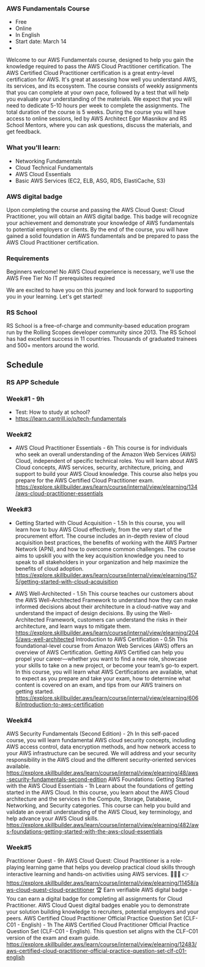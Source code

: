 ### AWS Fundamentals Course
- Free
- Online
- In English
- Start date: March 14
- 
Welcome to our AWS Fundamentals course, designed to help you gain the knowledge required to pass the AWS Cloud Practitioner certification. 
The AWS Certified Cloud Practitioner certification is a great entry-level certification for AWS. It's great at assessing how well you understand AWS, its services, and its ecosystem.
The course consists of weekly assignments that you can complete at your own pace, followed by a test that will help you evaluate your understanding of the materials. We expect that you will need to dedicate 5-10 hours per week to complete the assignments. The total duration of the course is 5 weeks.
During the course you will have access to online sessions, led by AWS Architect Egor Miasnikov and RS School Mentors, where you can ask questions, discuss the materials, and get feedback. 

### What you'll learn:
- Networking Fundamentals
- Cloud Technical Fundamentals
- AWS Cloud Essentials
- Basic AWS Services (EC2, ELB, ASG, RDS, ElastiCache, S3)

### AWS digital badge
Upon completing the course and passing the AWS Cloud Quest: Cloud Practitioner, you will obtain an AWS digital badge. This badge will recognize your achievement and demonstrate your knowledge of AWS fundamentals to potential employers or clients.
By the end of the course, you will have gained a solid foundation in AWS fundamentals and be prepared to pass the AWS Cloud Practitioner certification.

### Requirements
Beginners welcome! No AWS Cloud experience is necessary, we'll use the AWS Free Tier
No IT prerequisites required

We are excited to have you on this journey and look forward to supporting you in your learning. Let's get started!

### RS School
RS School is a free-of-charge and community-based education program run by the Rolling Scopes developer community since 2013.
The RS School has had excellent success in 11 countries. Thousands of graduated trainees and 500+ mentors around the world.

## Schedule
### RS APP Schedule

### Week#1 - 9h
- Test: How to study at school?
- https://learn.cantrill.io/p/tech-fundamentals

### Week#2
- AWS Cloud Practitioner Essentials - 6h
This course is for individuals who seek an overall understanding of the Amazon Web Services (AWS) Cloud, independent of specific technical roles. You will learn about AWS Cloud concepts, AWS services, security, architecture, pricing, and support to build your AWS Cloud knowledge. This course also helps you prepare for the AWS Certified Cloud Practitioner exam.
https://explore.skillbuilder.aws/learn/course/internal/view/elearning/134/aws-cloud-practitioner-essentials

### Week#3
- Getting Started with Cloud Acquisition - 1.5h
In this course, you will learn how to buy AWS Cloud effectively, from the very start of the procurement effort. The course includes an in-depth review of cloud acquisition best practices, the benefits of working with the AWS Partner Network (APN), and how to overcome common challenges. The course aims to upskill you with the key acquisition knowledge you need to speak to all stakeholders in your organization and help maximize the benefits of cloud adoption.
https://explore.skillbuilder.aws/learn/course/internal/view/elearning/1575/getting-started-with-cloud-acquisition

- AWS Well-Architected - 1.5h
This course teaches our customers about the AWS Well-Architected Framework to understand how they can make informed decisions about their architecture in a cloud-native way and understand the impact of design decisions. By using the Well-Architected Framework, customers can understand the risks in their architecture, and learn ways to mitigate them.
https://explore.skillbuilder.aws/learn/course/internal/view/elearning/2045/aws-well-architected
Introduction to AWS Certification - 0.5h
This foundational-level course from Amazon Web Services (AWS) offers an overview of AWS Certification. Getting AWS Certified can help you propel your career—whether you want to find a new role, showcase your skills to take on a new project, or become your team’s go-to expert. In this course, you will learn what AWS Certifications are available, what to expect as you prepare and take your exam, how to determine what content is covered on an exam, and tips from our AWS trainers on getting started.
https://explore.skillbuilder.aws/learn/course/internal/view/elearning/6068/introduction-to-aws-certification

### Week#4
AWS Security Fundamentals (Second Edition) - 2h
In this self-paced course, you will learn fundamental AWS cloud security concepts, including AWS access control, data encryption methods, and how network access to your AWS infrastructure can be secured. We will address and your security responsibility in the AWS cloud and the different security-oriented services available.
https://explore.skillbuilder.aws/learn/course/internal/view/elearning/48/aws-security-fundamentals-second-edition
AWS Foundations: Getting Started with the AWS Cloud Essentials - 1h
Learn about the foundations of getting started in the AWS Cloud. In this course, you learn about the AWS Cloud architecture and the services in the Compute, Storage, Database, Networking, and Security categories. This course can help you build and validate an overall understanding of the AWS Cloud, key terminology, and help advance your AWS Cloud skills.
https://explore.skillbuilder.aws/learn/course/internal/view/elearning/482/aws-foundations-getting-started-with-the-aws-cloud-essentials

### Week#5
Practitioner Quest - 9h
AWS Cloud Quest: Cloud Practitioner is a role-playing learning game that helps you develop practical cloud skills through interactive learning and hands-on activities using AWS services.
🧑🏻‍💻 👉 https://explore.skillbuilder.aws/learn/course/internal/view/elearning/11458/aws-cloud-quest-cloud-practitioner
🏆 Earn verifiable AWS digital badge - You can earn a digital badge for completing all assignments for Cloud Practitioner. AWS Cloud Quest digital badges enable you to demonstrate your solution building knowledge to recruiters, potential employers and your peers.
AWS Certified Cloud Practitioner Official Practice Question Set (CLF-C01 - English) - 1h
The AWS Certified Cloud Practitioner Official Practice Question Set (CLF-C01 - English). This question set aligns with the CLF-C01 version of the exam and exam guide.
https://explore.skillbuilder.aws/learn/course/internal/view/elearning/12483/aws-certified-cloud-practitioner-official-practice-question-set-clf-c01-english







